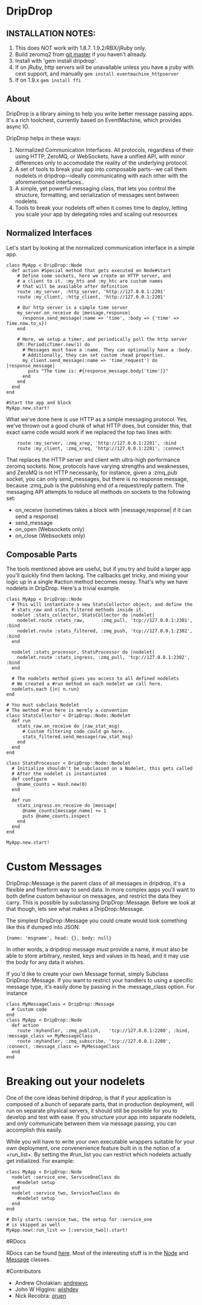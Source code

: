 # DripDrop

## INSTALLATION NOTES:

1. This does NOT work with 1.8.7. 1.9.2/RBX/jRuby only.
2. Build zeromq2 from [git master](https://github.com/zeromq/zeromq2) if you haven't already.
3. Install with 'gem install dripdrop'.
4. If on jRuby, http servers will be unavailable unless you have a jruby with cext support, and manually `gem install eventmachine_httpserver`
5. If on 1.9.x `gem install ffi`

## About

DripDrop is a library aiming to help you write better message passing apps. It's a rich toolchest, currently based on EventMachine, which provides async IO. 

DripDrop helps in these ways:

  1. Normalized Communication Interfaces. All protocols, regardless of their using HTTP, ZeroMQ, or WebSockets, have a unified API, with minor differences only to accomodate the reality of the underlying protocol.
  2. A set of tools to break your app into composable parts--we call them nodelets in dripdrop--ideally communicating with each other with the aforementioned interfaces..
  3. A simple, yet powerful messaging class, that lets you control the structure, formatting, and serialization of messages sent between nodelets.
  4. Tools to break your nodelets off when it comes time to deploy, letting you scale your app by delegating roles and scaling out resources

## Normalized Interfaces

Let's start by looking at the normalized communication interface in a simple app.
    
    class MyApp < DripDrop::Node
      def action #Special method that gets executed on Node#start
        # Define some sockets, here we create an HTTP server, and
        # a client to it. :my_hts and :my_htc are custom names
        # that will be available after definition
        route :my_server, :http_server, 'http://127.0.0.1:2201'
        route :my_client, :http_client, 'http://127.0.0.1:2201'
        
        # Our http server is a simple time server
        my_server.on_receive do |message,response|
          response.send_message(:name => 'time', :body => {'time' => Time.now.to_s})
        end
        
        # Here, we setup a timer, and periodically poll the http server
        EM::PeriodicTimer.new(1) do
          # Messages must have a :name. They can optionally have a :body.
          # Additionally, they can set custom :head properties.
          my_client.send_message(:name => 'time_request') do |response_message|
            puts "The time is: #{response_message.body['time']}"
          end
        end
      end
    end
     
    #Start the app and block
    MyApp.new.start!

What we've done here is use HTTP as a simple messaging protocol. Yes, we've thrown out a good chunk of what HTTP does, but consider this, that exact same code would work if we replaced the top two lines with:

        route :my_server, :zmq_xrep, 'http://127.0.0.1:2201', :bind
        route :my_client, :zmq_xreq, 'http://127.0.0.1:2201', :connect

That replaces the HTTP server and client with ultra-high performance zeromq sockets. Now, protocols have varying strengths and weaknesses, and ZeroMQ is not HTTP necessarily, for instance, given a :zmq_pub socket, you can only send_messages, but there is no response message, because :zmq_pub is the publishing end of a request/reply pattern. The messaging API attempts to reduce all methods on sockets to the following set:

  * on_receive (sometimes takes a block with |message,response| if it can send a response)
  * send_message
  * on_open  (Websockets only)
  * on_close (Websockets only)


## Composable Parts

The tools mentioned above are useful, but if you try and build a larger app you'll quickly find them lacking. The callbacks get tricky, and mixing your logic up in a single #action method becomes messy. That's why we have nodelets in DripDrop. Here's a trivial example.

    class MyApp < DripDrop::Node
      # This will instantiate a new StatsCollector object, and define the
      # stats_raw and stats_filtered methods inside it.
      nodelet :stats_collector, StatsCollector do |nodelet|
        nodelet.route :stats_raw,      :zmq_pull, 'tcp://127.0.0.1:2301', :bind
        nodelet.route :stats_filtered, :zmq_push, 'tcp://127.0.0.1:2302', :bind
      end
      
      nodelet :stats_processor, StatsProcessor do |nodelet|
        nodelet.route :stats_ingress, :zmq_pull, 'tcp://127.0.0.1:2302', :bind
      end

      # The nodelets method gives you access to all defined nodelets
      # We created a #run method on each nodelet we call here.
      nodelets.each {|n| n.run}
    end

    # You must subclass Nodelet
    # The method #run here is merely a convention
    class StatsCollector < DripDrop::Node::Nodelet
      def run
        stats_raw.on_receive do |raw_stat_msg|
          # Custom filtering code could go here...
          stats_filtered.send_message(raw_stat_msg)
        end
      end
    end
  
    class StatsProcessor < DripDrop::Node::Nodelet
      # Initialize shouldn't be subclassed on a Nodelet, this gets called
      # After the nodelet is instantiated
      def configure
        @name_counts = Hash.new(0)
      end
      
      def run
        stats_ingress.on_receive do |message|
          @name_counts[message.name] += 1
          puts @name_counts.inspect
        end
      end
    end
    
    MyApp.new.start!

# Custom Messages

  DripDrop::Message is the parent class of all messages in dripdrop, it's a flexible and freeform way to send data. In more complex apps you'll want to both define custom behaviour on messages, and restrict the data they carry. This is possible by subclassing DripDrop::Message. Before we look at that though, lets see what makes a DripDrop::Message. 

  The simplest DripDrop::Message you could create would look something like this if dumped into JSON:
    
    {name: 'msgname', head: {}, body: null}

  In other words, a dripdrop message *must* provide a name, it must also be able to store arbitrary, nested, keys and values in its head, and it may use the body for any data it wishes.

  If you'd like to create your own Message format, simply Subclass DripDrop::Message. If you want to restrict your handlers to using a specific message type, it's easily done by passing in the :message_class option. For instance

    class MyMessageClass < DripDrop::Message
      # Custom code
    end
    class MyApp < DripDrop::Node
      def action
        route :myhandler, :zmq_publish,   'tcp://127.0.0.1:2200', :bind,    :message_class => MyMessageClass 
        route :myhandler, :zmq_subscribe, 'tcp://127.0.0.1:2200', :connect, :message_class => MyMessageClass
      end
    end

# Breaking out your nodelets
  
One of the core ideas behind dripdrop, is that if your application is composed of a bunch of separate parts, that in production deployment, will run on separate physical servers, it should still be possible for you to develop and test with ease. If you structure your app into separate nodelets, and *only* communicate between them via message passing, you can accomplish this easily. 

While you will have to write your own executable wrappers suitable for your own deployment, one convenenience feature built in is the notion of a +run_list+. By setting the #run_list you can restrict which nodelets actually get initialized. For example:

    class MyApp < DripDrop::Node
      nodelet :service_one, ServiceOneClass do
        #nodelet setup
      end
      nodelet :service_two, ServiceTwoClass do
        #nodelet setup
      end
    end

    # Only starts :service_two, the setup for :service_one
    # is skipped as well
    MyApp.new(:run_list => [:service_two]).start!

#RDocs

RDocs can be found [here](http://www.rdoc.info/github/andrewvc/dripdrop/master/frames). Most of the interesting stuff is in the [Node](http://www.rdoc.info/github/andrewvc/dripdrop/master/DripDrop/Node) and [Message](http://www.rdoc.info/github/andrewvc/dripdrop/master/DripDrop/Message) classes.

#Contributors

* Andrew Cholakian: [andrewvc](http://github.com/andrewvc)
* John W Higgins: [wishdev](http://github.com/wishdev)
* Nick Recobra: [oruen](https://github.com/oruen)
